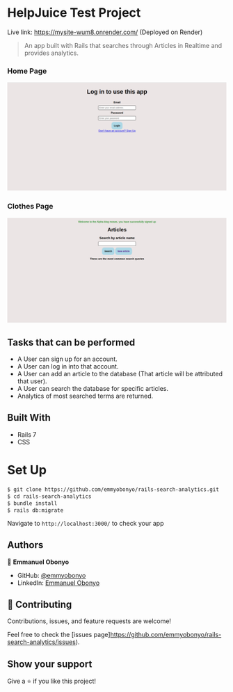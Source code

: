 # HelpJuice Test Project

Live link: https://mysite-wum8.onrender.com/ (Deployed on Render)

> An app built with Rails that searches through Articles in Realtime and provides analytics.

### Home Page

![Home Page](./app/assets/images/homepage1.png)

### Clothes Page

![Articles Page](./app/assets/images/articles.png)

## Tasks that can be performed
- A User can sign up for an account.
- A User can log in into that account.
- A User can add an article to the database (That article will be attributed that user).
- A User can search the database for specific articles.
- Analytics of most searched terms are returned.

## Built With

- Rails 7
- CSS

# Set Up

```
$ git clone https://github.com/emmyobonyo/rails-search-analytics.git
$ cd rails-search-analytics
$ bundle install
$ rails db:migrate
```
Navigate to `http://localhost:3000/` to check your app

## Authors

👤 **Emmanuel Obonyo**

- GitHub: [@emmyobonyo](https://github.com/emmyobonyo)
- LinkedIn: [Emmanuel Obonyo](https://www.linkedin.com/in/emmyobonyo/)

## 🤝 Contributing

Contributions, issues, and feature requests are welcome!

Feel free to check the [issues page]https://github.com/emmyobonyo/rails-search-analytics/issues).

## Show your support

Give a ⭐️ if you like this project!
